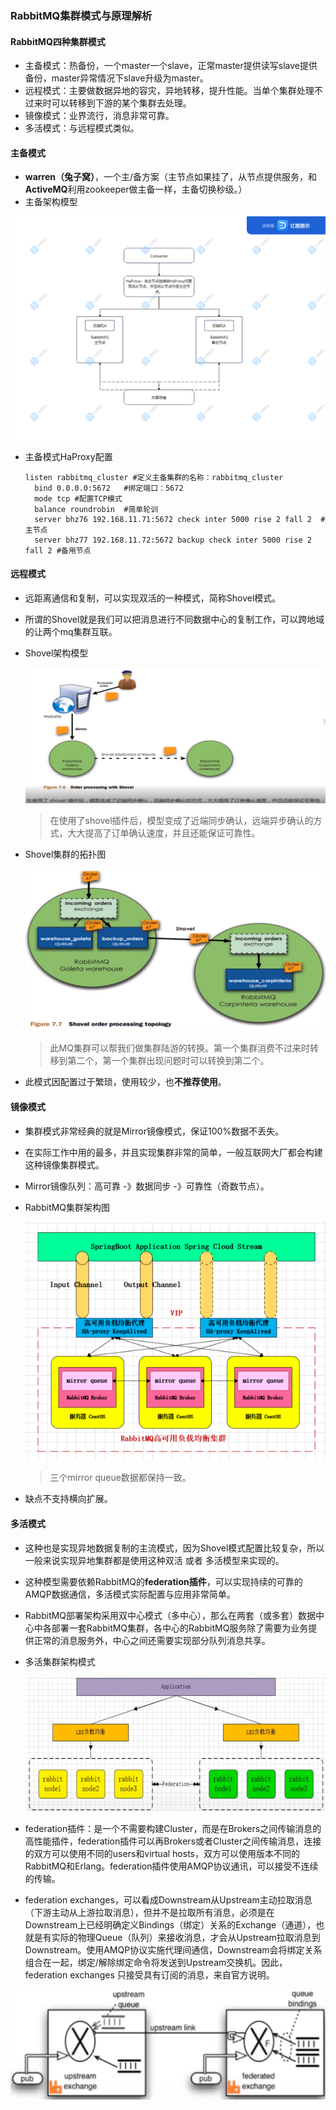 ### RabbitMQ集群模式与原理解析

#### RabbitMQ四种集群模式

- 主备模式：热备份，一个master一个slave，正常master提供读写slave提供备份，master异常情况下slave升级为master。
- 远程模式：主要做数据异地的容灾，异地转移，提升性能。当单个集群处理不过来时可以转移到下游的某个集群去处理。
- 镜像模式：业界流行，消息非常可靠。
- 多活模式：与远程模式类似。

#### 主备模式

- **warren（兔子窝）**，一个主/备方案（主节点如果挂了，从节点提供服务，和**ActiveMQ**利用zookeeper做主备一样，主备切换秒级。）
- 主备架构模型

![RabbitMQ-主备模式](02_RabbitMQ集群模式与原理解析.assets/RabbitMQ-主备模式.png)

- 主备模式HaProxy配置

  ```shell
  listen rabbitmq_cluster #定义主备集群的名称：rabbitmq_cluster
  	bind 0.0.0.0:5672	#绑定端口：5672
  	mode tcp #配置TCP模式
  	balance roundrobin	#简单轮训
  	server bhz76 192.168.11.71:5672 check inter 5000 rise 2 fall 2	#主节点
  	server bhz77 192.168.11.72:5672 backup check inter 5000 rise 2 fall 2 #备用节点
  ```

#### 远程模式

- 远距离通信和复制，可以实现双活的一种模式，简称Shovel模式。

- 所谓的Shovel就是我们可以把消息进行不同数据中心的复制工作，可以跨地域的让两个mq集群互联。

- Shovel架构模型

  ![image-20211209153527939](02_RabbitMQ集群模式与原理解析.assets/image-20211209153527939.png)

  > 在使用了shovel插件后，模型变成了近端同步确认，远端异步确认的方式，大大提高了订单确认速度，并且还能保证可靠性。

- Shovel集群的拓扑图

  ![image-20211209154106847](02_RabbitMQ集群模式与原理解析.assets/image-20211209154106847.png)

  > 此MQ集群可以帮我们做集群陆游的转换。第一个集群消费不过来时转移到第二个，第一个集群出现问题时可以转换到第二个。

- 此模式因配置过于繁琐，使用较少，也**不推荐使用**。

#### 镜像模式

- 集群模式非常经典的就是Mirror镜像模式，保证100%数据不丢失。
- 在实际工作中用的最多，并且实现集群非常的简单，一般互联网大厂都会构建这种镜像集群模式。
- Mirror镜像队列：高可靠 -》数据同步 -》可靠性（奇数节点）。

- RabbitMQ集群架构图

  ![image-20211209155149359](02_RabbitMQ集群模式与原理解析.assets/image-20211209155149359.png)

  > 三个mirror queue数据都保持一致。

- 缺点不支持横向扩展。

#### 多活模式

- 这种也是实现异地数据复制的主流模式，因为Shovel模式配置比较复杂，所以一般来说实现异地集群都是使用这种双活 或者 多活模型来实现的。

- 这种模型需要依赖RabbitMQ的**federation插件**，可以实现持续的可靠的AMQP数据通信，多活模式实际配置与应用非常简单。

- RabbitMQ部署架构采用双中心模式（多中心），那么在两套（或多套）数据中心中各部署一套RabbitMQ集群，各中心的RabbitMQ服务除了需要为业务提供正常的消息服务外，中心之间还需要实现部分队列消息共享。

- 多活集群架构模式

  ![image-20211209160627488](02_RabbitMQ集群模式与原理解析.assets/image-20211209160627488.png)

- federation插件：是一个不需要构建Cluster，而是在Brokers之间传输消息的高性能插件，federation插件可以再Brokers或者Cluster之间传输消息，连接的双方可以使用不同的users和virtual hosts，双方可以使用版本不同的RabbitMQ和Erlang。federation插件使用AMQP协议通讯，可以接受不连续的传输。

- federation exchanges，可以看成Downstream从Upstream主动拉取消息（下游主动从上游拉取消息），但并不是拉取所有消息，必须是在Downstream上已经明确定义Bindings（绑定）关系的Exchange（通道），也就是有实际的物理Queue（队列）来接收消息，才会从Upstream拉取消息到Downstream。使用AMQP协议实施代理间通信，Downstream会将绑定关系组合在一起，绑定/解除绑定命令将发送到Upstream交换机。因此，federation exchanges 只接受具有订阅的消息，来自官方说明。

![image-20211209201354090](02_RabbitMQ集群模式与原理解析.assets/image-20211209201354090.png)